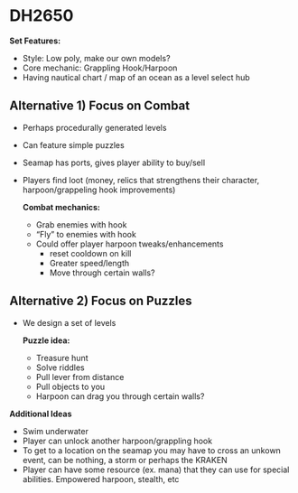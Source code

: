 # DH2650

**Set Features:**

- Style: Low poly, make our own models?
- Core mechanic: Grappling Hook/Harpoon
- Having nautical chart / map of an ocean as a level select hub

## Alternative 1) Focus on Combat

- Perhaps procedurally generated levels
- Can feature simple puzzles
- Seamap has ports, gives player ability to buy/sell
- Players find loot (money, relics that strengthens their character, harpoon/grappeling hook improvements)

	**Combat mechanics:**

	- Grab enemies with hook
	- “Fly” to enemies with hook
	- Could offer player harpoon tweaks/enhancements
		- reset cooldown on kill
		- Greater speed/length
		- Move through certain walls?

## Alternative 2) Focus on Puzzles

- We design a set of levels

	**Puzzle idea:**
	
	- Treasure hunt
	- Solve riddles
	- Pull lever from distance
	- Pull objects to you
	- Harpoon can drag you through certain walls?


**Additional Ideas**

- Swim underwater
- Player can unlock another harpoon/grappling hook
- To get to a location on the seamap you may have to cross an unkown event, can be nothing, a storm or perhaps the KRAKEN
- Player can have some resource (ex. mana) that they can use for special abilities. Empowered harpoon, stealth, etc
